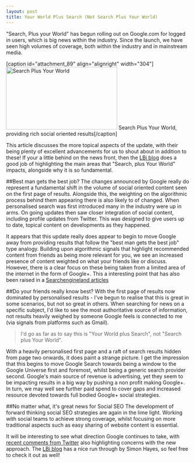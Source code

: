 ```yaml
---
layout: post
title: Your World Plus Search (Not Search Plus Your World)
---
```

"Search, Plus your World" has begun rolling out on Google.com for logged in users, which is big news within the industry. Since the launch, we have seen high volumes of coverage, both within the industry and in mainstream media.

[caption id="attachment_89" align="alignright" width="304"]<a href="http://calumshep.com/wp-content/uploads/2012/01/search-plus-your-world.gif"><img class="size-full wp-image-89" title="search-plus-your-world" alt="Search Plus Your World" src="http://calumshep.com/wp-content/uploads/2012/01/search-plus-your-world.gif" width="304" height="171" /></a> Search Plus Your World, providing rich social oriented results[/caption]

This article discusses the more topical aspects of the update, with their being plenty of excellent advancements for us to shout about in addition to these! If your a little behind on the news front, then the [LBi blog](http://blog.bigmouthmedia.com/2012/01/10/google-gets-even-more-personal-search-your-world/) does a good job of highlighting the main areas that "Search, plus Your World" impacts, alongside why it is so fundamental.

##Best man gets the best job?
The changes announced by Google really do represent a fundamental shift in the volume of social oriented content seen on the first page of results. Alongside this, the weighting on the algorithmic process behind them appearing there is also likely to of changed. When personalised search was first introduced many in the industry were up in arms. On going updates then saw closer integration of social content, including profile updates from Twitter. This was designed to give users up to date, topical content on developments as they happened.

It appears that this update really does appear to begin to move Google away from providing results that follow the "best man gets the best job" type analogy. Building upon algorithmic signals that highlight recommended content from friends as being more relevant for you, we see an increased presence of content weighted on what your friends like or discuss. However, there is a clear focus on these being taken from a limited area of the internet in the form of Google+. This a interesting point that has also been raised in a [Searchengineland articles](http://searchengineland.com/examples-google-search-plus-drive-facebook-twitter-crazy-107554)

##Do your friends really know best?
With the first page of results now dominated by personalised results - I've begun to realise that this is great in some scenarios, but not so great in others. When searching for news on a specific subject, I'd like to see the most authoritative source of information, not results heavily weighed by someone Google feels is connected to me (via signals from platforms such as Gmail).

> I'd go as far as to say this is "Your World plus Search", not "Search plus Your World".

With a heavily personalised first page and a raft of search results hidden from page two onwards, it does paint a strange picture. I get the impression that this begins to move Google Search towards being a window to the Google Universe first and foremost, whilst being a generic search provider second. Google's main source of revenue is advertising, yet they seem to be impacting results in a big way by pushing a non profit making Google+. In turn, we may well see further paid spend to cover gaps and increased resource devoted towards full bodied Google+ social strategies.

##No matter what, it's great news for Social SEO
The development of forward thinking social SEO strategies are again in the lime light. Working with social teams to achieve strong coverage, whilst focusing on more traditional aspects such as easy sharing of website content is essential.

It will be interesting to see what direction Google continues to take, with [recent comments from Twitter](http://www.bbc.co.uk/news/technology-16511794) also highlighting concerns with the new approach. The [LBi blog](http://blog.bigmouthmedia.com/2012/01/10/google-gets-even-more-personal-search-your-world/) has a nice run through by Simon Hayes, so feel free to check it out as well!
